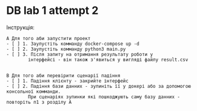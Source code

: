 # DB lab 1 attempt 2

Інструкція:

    А Для того аби запустити проект
    - [ ] 1. Заупустіть комманду docker-compose up -d
    - [ ] 2. Заупустіть комманду python3 main.py
    - [ ] 3. Після запиту на отримання результату роботи у 
            інтерфейсі - він також з'явиться у вигляді файлу result.csv 


    В Для того аби перевірити сценарії падіння
    - [ ] 1. Падіння клієнту - закрийте інтерфейс
    - [ ] 2. Падіння бази данних - зупиніть її у докері або за допомогою консольної комманди.
            При сценаріях зупинки які пошкоджують саму базу данних - повторіть п1 з розділу А 
